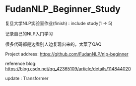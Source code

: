 # FudanNLP_Beginner_Study

复旦大学NLP实验室作业(finish) : include study(1 -> 5)

记录自己的NLP入门学习

很多代码都是边看别人边复现出来的，太菜了QAQ

Project address: https://github.com/FudanNLP/nlp-beginner

reference blog: https://blog.csdn.net/qq_42365109/article/details/114844020

update : Transformer
